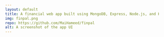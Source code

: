 ```yaml
---
layout: default
title: A financial web app built using MongoDB, Express, Node.js, and Handlebars
img: finpal.png
repo: https://github.com/MaiHameed/finpal
alt: A screenshot of the app UI
---
```

